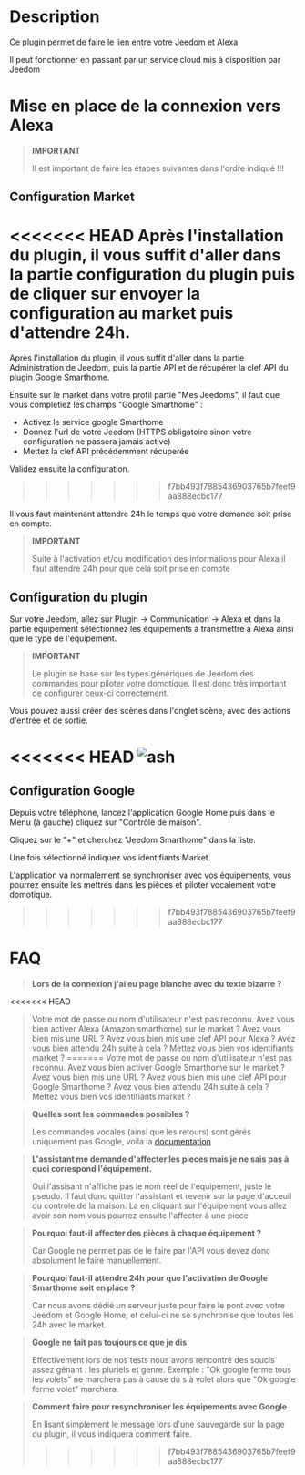 # Description

Ce plugin permet de faire le lien entre votre Jeedom et Alexa

Il peut fonctionner en passant par un service cloud mis à disposition par Jeedom

# Mise en place de la connexion vers Alexa

> **IMPORTANT**
>
> Il est important de faire les étapes suivantes dans l'ordre indiqué !!!

## Configuration Market

<<<<<<< HEAD
Après l'installation du plugin, il vous suffit d'aller dans la partie configuration du plugin puis de cliquer sur envoyer la configuration au market puis d'attendre 24h.
=======
Après l'installation du plugin, il vous suffit d'aller dans la partie Administration de Jeedom, puis la partie API et de récupérer la clef API du plugin Google Smarthome.

Ensuite sur le market dans votre profil partie "Mes Jeedoms", il faut que vous complétiez les champs "Google Smarthome" : 

- Activez le service google Smarthome
- Donnez l'url de votre Jeedom (HTTPS obligatoire sinon votre configuration ne passera jamais active)
- Mettez la clef API précédemment récuperée

Validez ensuite la configuration. 
>>>>>>> f7bb493f7885436903765b7feef9aa888ecbc177

Il vous faut maintenant attendre 24h le temps que votre demande soit prise en compte.

> **IMPORTANT**
>
> Suite à l'activation et/ou modification des informations pour Alexa il faut attendre 24h pour que cela soit prise en compte

## Configuration du plugin

Sur votre Jeedom, allez sur Plugin -> Communication -> Alexa et dans la partie équipement sélectionnez les équipements à transmettre à Alexa ainsi que le type de l'équipement.

> **IMPORTANT**
>
> Le plugin se base sur les types génériques de Jeedom des commandes pour piloter votre domotique. Il est donc très important de configurer ceux-ci correctement.

Vous pouvez aussi créer des scènes dans l'onglet scène, avec des actions d'entrée et de sortie.

<<<<<<< HEAD
![ash](../images/ash3.png)
=======
## Configuration Google

Depuis votre téléphone, lancez l'application Google Home puis dans le Menu (à gauche) cliquez sur "Contrôle de maison".

Cliquez sur le "+" et cherchez "Jeedom Smarthome" dans la liste.

Une fois sélectionné indiquez vos identifiants Market.

L'application va normalement se synchroniser avec vos équipements, vous pourrez ensuite les mettres dans les pièces et piloter vocalement votre domotique.
>>>>>>> f7bb493f7885436903765b7feef9aa888ecbc177

# FAQ

>**Lors de la connexion j'ai eu page blanche avec du texte bizarre ?**
>
<<<<<<< HEAD
>Votre mot de passe ou nom d'utilisateur n'est pas reconnu. Avez vous bien activer Alexa (Amazon smarthome) sur le market ? Avez vous bien mis une URL ? Avez vous bien mis une clef API pour Alexa ? Avez vous bien attendu 24h suite à cela ? Mettez vous bien vos identifiants market ?
=======
>Votre mot de passe ou nom d'utilisateur n'est pas reconnu. Avez vous bien activer Google Smarthome sur le market ? Avez vous bien mis une URL ? Avez vous bien mis une clef API pour Google Smarthome ? Avez vous bien attendu 24h suite à cela ? Mettez vous bien vos identifiants market ?

>**Quelles sont les commandes possibles ?**
>
>Les commandes vocales (ainsi que les retours) sont gérés uniquement pas Google, voila la [documentation](https://support.google.com/googlehome/answer/7073578?hl=fr)

>**L'assistant me demande d'affecter les pieces mais je ne sais pas à quoi correspond l'équipement.**
>
>Oui l'assisant n'affiche pas le nom réel de l'équipement, juste le pseudo. Il faut donc quitter l'assistant et revenir sur la page d'acceuil du controle de la maison. La en cliquant sur l'équipement vous allez avoir son nom vous pourrez ensuite l'affecter à une piece

>**Pourquoi faut-il affecter des pièces à chaque équipement ?**
>
>Car Google ne permet pas de le faire par l'API vous devez donc absolument le faire manuellement.

>**Pourquoi faut-il attendre 24h pour que l'activation de Google Smarthome soit en place ?**
>
>Car nous avons dédié un serveur juste pour faire le pont avec votre Jeedom et Google Home, et celui-ci ne se synchronise que toutes les 24h avec le market.

>**Google ne fait pas toujours ce que je dis**
>
> Effectivement lors de nos tests nous avons rencontré des soucis assez gênant : les pluriels et genre.
> Exemple : "Ok google ferme tous les volets" ne marchera pas à cause du s à volet alors que "Ok google ferme volet" marchera.

>**Comment faire pour resynchroniser les équipements avec Google**
>
> En lisant simplement le message lors d'une sauvegarde sur la page du plugin, il vous indiquera comment faire.
>>>>>>> f7bb493f7885436903765b7feef9aa888ecbc177
